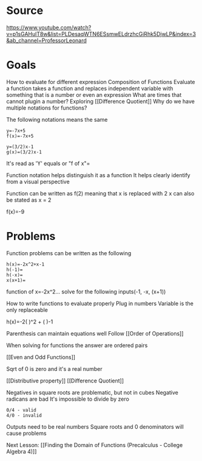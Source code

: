 
# Source

https://www.youtube.com/watch?v=p1sGAHulT8w&list=PLDesaqWTN6ESsmwELdrzhcGiRhk5DjwLP&index=3&ab_channel=ProfessorLeonard

# Goals

How to evaluate for different expression
Composition of Functions
Evaluate a function takes a function and replaces independent variable with something that is a number or even an expression
What are times that cannot plugin a number? 
Exploring [[Difference Quotient]]
Why do we have multiple notations for functions?

The following notations means the same

```
y=-7x+5
f(x)=-7x+5

y=(3/2)x-1
g(x)=(3/2)x-1
```

It's read as 'Y' equals or "f of x"=

Function notation helps distinguish it as a function
It helps clearly identify from a visual perspective

Function can be written as f(2) meaning that x is replaced with 2
x can also be stated as x = 2

f(x)=-9

# Problems

Function problems can be written as the following

```
h(x)=-2x^2+x-1
h(-1)=
h(-x)=
x(x+1)=
```

function of x=-2x^2...
solve for the following inputs(-1, -x, (x+1))

How to write functions to evaluate properly
	Plug in numbers
Variable is the only replaceable 

h(x)=-2( )^2 + ( )-1 

Parenthesis can maintain equations well
Follow [[Order of Operations]]

When solving for functions the answer are ordered pairs 

[[Even and Odd Functions]]

Sqrt of 0 is zero and it's a real number

[[Distributive property]]
[[Difference Quotient]]

Negatives in square roots are problematic, but not in cubes
Negative radicans are bad
It's impossible to divide by zero

```
0/4 - valid
4/0 - invalid
```

Outputs need to be real numbers
Square roots and 0 denominators will cause problems

Next Lesson: [[Finding the Domain of Functions (Precalculus - College Algebra 4)]]